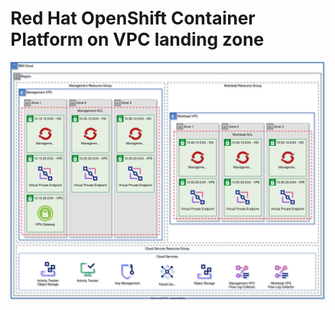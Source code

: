 # Red Hat OpenShift Container Platform on VPC landing zone

![roks](../../reference-architectures/roks.drawio.svg)

